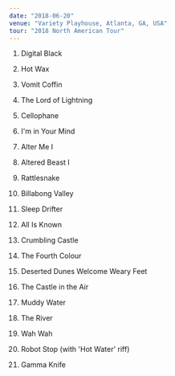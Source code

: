 ```yaml
---
date: "2018-06-20"
venue: "Variety Playhouse, Atlanta, GA, USA"
tour: "2018 North American Tour"
---
```



 1. Digital Black

 2. Hot Wax

 3. Vomit Coffin

 4. The Lord of Lightning

 5. Cellophane

 6. I'm in Your Mind

 7. Alter Me I

 8. Altered Beast I

 9. Rattlesnake

10. Billabong Valley

11. Sleep Drifter

12. All Is Known

13. Crumbling Castle

14. The Fourth Colour

15. Deserted Dunes Welcome Weary Feet

16. The Castle in the Air

17. Muddy Water

18. The River

19. Wah Wah

20. Robot Stop
    (with 'Hot Water' riff)

21. Gamma Knife


